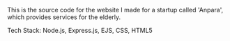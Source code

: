 This is the source code for the website I made for a startup called 'Anpara', which provides services for the elderly.

Tech Stack: Node.js, Express.js, EJS, CSS, HTML5
